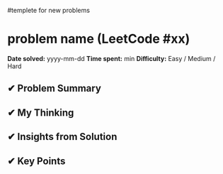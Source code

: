 #templete for new problems


# problem name (LeetCode #xx)

**Date solved:** yyyy-mm-dd
**Time spent:** min
**Difficulty:** Easy / Medium / Hard

## ✔︎ Problem Summary
## ✔︎ My Thinking
## ✔︎ Insights from Solution
## ✔︎ Key Points